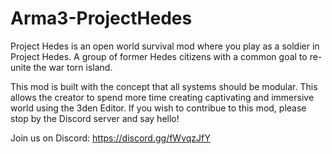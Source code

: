 # Arma3-ProjectHedes


Project Hedes is an open world survival mod where you play as a soldier in Project Hedes. A group of former Hedes citizens with a common goal to re-unite the war torn island.

This mod is built with the concept that all systems should be modular. This allows the creator to spend more time creating captivating and immersive world using the 3den Editor. If you wish to contribue to this mod, please stop by the Discord server and say hello!


Join us on Discord: https://discord.gg/fWvqzJfY
